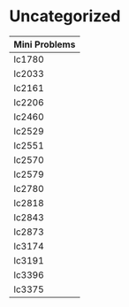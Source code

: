 # Uncategorized

| Mini Problems |
| ------------- |
| lc1780        |
| lc2033        |
| lc2161        |
| lc2206        |
| lc2460        |
| lc2529        |
| lc2551        |
| lc2570        |
| lc2579        |
| lc2780        |
| lc2818        |
| lc2843        |
| lc2873        |
| lc3174        |
| lc3191        |
| lc3396        |
| lc3375        |
